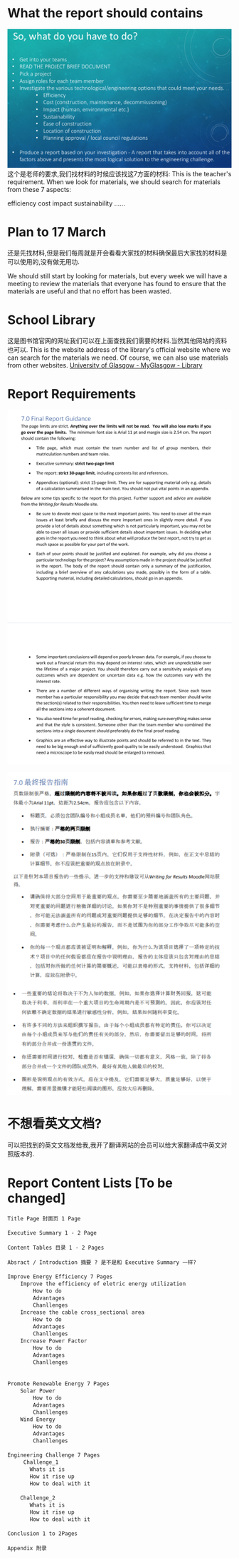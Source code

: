 # What the report should contains
![报告要求](assets/截图_20230310093034.png)
这个是老师的要求,我们找材料的时候应该找这7方面的材料:
This is the teacher's requirement. When we look for materials, we should search for materials from these 7 aspects:

efficiency
cost
impact
sustainability ......

# Plan to 17 March
还是先找材料,但是我们每周就是开会看看大家找的材料确保最后大家找的材料是可以使用的,没有做无用功.

We should still start by looking for materials, but every week we will have a meeting to review the materials that everyone has found to ensure that the materials are useful and that no effort has been wasted.

# School Library
这是图书馆官网的网址我们可以在上面查找我们需要的材料.当然其他网站的资料也可以.
This is the website address of the library's official website where we can search for the materials we need. Of course, we can also use materials from other websites.
[University of Glasgow - MyGlasgow - Library](https://www.gla.ac.uk/myglasgow/library/)

# Report Requirements
![](assets/截图_20230310094950.png)

![报告要求](assets/截图_20230225085549.png)
# 不想看英文文档?
可以把找到的英文文档发给我,我开了翻译网站的会员可以给大家翻译成中英文对照版本的.

# Report Content Lists [To be changed]
~~~text
Title Page 封面页 1 Page

Executive Summary 1 - 2 Page

Content Tables 目录 1 - 2 Pages

Absract / Introduction 摘要 ? 是不是和 Executive Summary 一样?

Improve Energy Efficiency 7 Pages
	Improve the efficiency of eletric energy utilization
		How to do
		Advantages
		Chanllenges
	Increase the cable cross_sectional area
		How to do
		Advantages
		Chanllenges
	Increase Power Factor
		How to do
		Advantages
		Chanllenges
	

Promote Renewable Energy 7 Pages
	Solar Power
		How to do
		Advantages
		Chanllenges
	Wind Energy
		How to do
		Advantages
		Chanllenges
		
Engineering Challenge 7 Pages
	 Challenge_1
​		Whats it is
​		How it rise up
​		How to deal with it

​	 Challenge_2
​		Whats it is
​		How it rise up
​		How to deal with it

Conclusion 1 to 2Pages

Appendix 附录